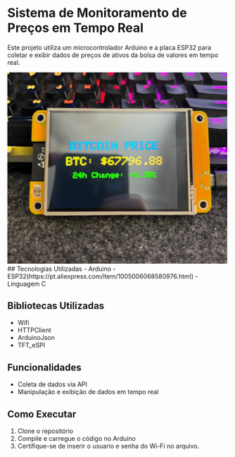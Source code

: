 
# Sistema de Monitoramento de Preços em Tempo Real

Este projeto utiliza um microcontrolador Arduino e a placa ESP32 para coletar e exibir dados de preços de ativos da bolsa de valores em tempo real.

<img src="/monitor2.jpg" alt="Descrição da Foto" width="500"/>
## Tecnologias Utilizadas
- Arduino
- ESP32(https://pt.aliexpress.com/item/1005006068580976.html)
- Linguagem C

## Bibliotecas Utilizadas
- Wifi
- HTTPClient
- ArduinoJson
- TFT_eSPI
  
## Funcionalidades
- Coleta de dados via API
- Manipulação e exibição de dados em tempo real

## Como Executar
1. Clone o repositório
2. Compile e carregue o código no Arduino
3. Certifique-se de inserir o usuario e senha do Wi-Fi no arquivo.

